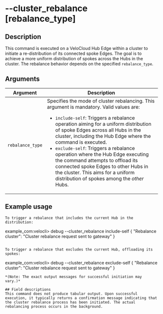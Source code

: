 # --cluster_rebalance [rebalance_type]

## Description
This command is executed on a VeloCloud Hub Edge within a cluster to initiate a re-distribution of its connected spoke Edges. The goal is to achieve a more uniform distribution of spokes across the Hubs in the cluster. The rebalance behavior depends on the specified `rebalance_type`.

## Arguments
| Argument        | Description                                                                                                                                                              |
|-----------------|--------------------------------------------------------------------------------------------------------------------------------------------------------------------------|
| `rebalance_type`  | Specifies the mode of cluster rebalancing. This argument is mandatory. Valid values are:<ul><li>`include-self`: Triggers a rebalance operation aiming for a uniform distribution of spoke Edges across all Hubs in the cluster, including the Hub Edge where the command is executed.</li><li>`exclude-self`: Triggers a rebalance operation where the Hub Edge executing the command attempts to offload its connected spoke Edges to other Hubs in the cluster. This aims for a uniform distribution of spokes among the *other* Hubs.</li></ul> |

## Example usage
```
To trigger a rebalance that includes the current Hub in the distribution:
```
example_com:velocli> debug --cluster_rebalance include-self
{
  "Rebalance cluster": "Cluster rebalance request sent to gateway"
}

```

To trigger a rebalance that excludes the current Hub, offloading its spokes:
```
example_com:velocli> debug --cluster_rebalance exclude-self
{
  "Rebalance cluster": "Cluster rebalance request sent to gateway"
}

```
*(Note: The exact output messages for successful initiation may vary.)*

## Field descriptions
This command does not produce tabular output. Upon successful execution, it typically returns a confirmation message indicating that the cluster rebalance process has been initiated. The actual rebalancing process occurs in the background.
